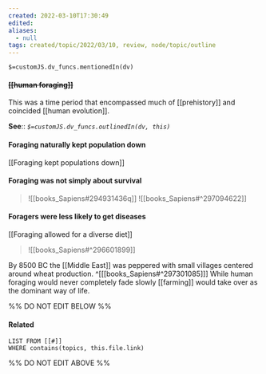 ```yaml
---
created: 2022-03-10T17:30:49 
edited: 
aliases:
  - null
tags: created/topic/2022/03/10, review, node/topic/outline
---
```

`$=customJS.dv_funcs.mentionedIn(dv)`

#### <s class="topic-title">[[human foraging]]</s>

This was a time period that encompassed much of [[prehistory]] and coincided [[human evolution]]. 


**See**::
*`$=customJS.dv_funcs.outlinedIn(dv, this)`*



#### Foraging naturally kept population down
[[Foraging kept populations down]]
#### Foraging was not simply about survival 
> ![[books_Sapiens#294931436q]]
> ![[books_Sapiens#^297094622]]
#### Foragers were less likely to get diseases
[[Foraging allowed for a diverse diet]]
> ![[books_Sapiens#^296601899]]


By 8500 BC the [[Middle East]] was peppered with small villages centered around wheat production.
^[[[books_Sapiens#^297301085]]]
While human foraging would never completely fade slowly [[farming]] would take over as the dominant way of life.

%% DO NOT EDIT BELOW %%

#### Related 

```dataview
LIST FROM [[#]]
WHERE contains(topics, this.file.link)
```
%% DO NOT EDIT ABOVE %%
